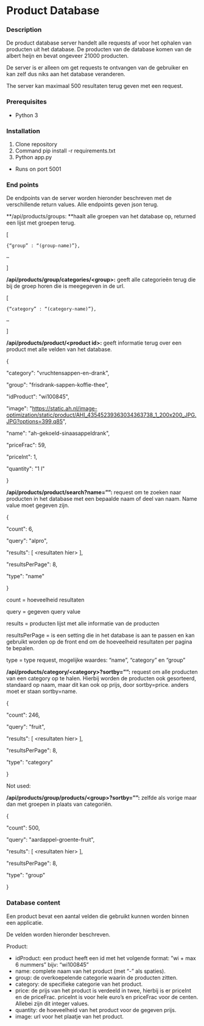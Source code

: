 

# Product Database


### Description

De product database server handelt alle requests af voor het ophalen van producten uit het database. De producten van de database komen van de albert heijn en bevat ongeveer 21000 producten. 

De server is er alleen om get requests te ontvangen van de gebruiker en kan zelf dus niks aan het database veranderen.

The server kan maximaal 500 resultaten terug geven met een request.


### Prerequisites



*   Python 3


### Installation



1. Clone repository 
2. Command pip install -r requirements.txt
3. Python app.py
*   Runs on port 5001


### End points

De endpoints van de server worden hieronder beschreven met de verschillende return values. Alle endpoints geven json terug.

**/api/products/groups: **haalt alle groepen van het database op, returned een lijst met groepen terug.

[

	{“group” : “(group-name)”},

	…

]

**/api/products/group/categories/&lt;group>:** geeft alle categorieën terug die bij de groep horen die is meegegeven in de url.

[

	{“category” : “(category-name)”},

	…

]	

**/api/products/product/&lt;product id>:** geeft informatie terug over een product met alle velden van het database.

{

  "category": "vruchtensappen-en-drank", 

  "group": "frisdrank-sappen-koffie-thee", 

  "idProduct": "wi100845", 

  "image": "https://static.ah.nl/image-optimization/static/product/AHI_43545239363034363738_1_200x200_JPG.JPG?options=399,q85", 

  "name": "ah-gekoeld-sinaasappeldrank", 

  "priceFrac": 59, 

  "priceInt": 1, 

  "quantity": "1 l"

}

**/api/products/product/search?name=””:** request om te zoeken naar producten in het database met een bepaalde naam of deel van naam. Name value moet gegeven zijn.

{

  "count": 6, 

  "query": "alpro", 

  "results": [ &lt;resultaten hier> ], 

  "resultsPerPage": 8, 

  "type": "name"

}

count = hoeveelheid resultaten

query = gegeven query value

results = producten lijst met alle informatie van de producten

resultsPerPage = is een setting die in het database is aan te passen en kan gebruikt worden op de front end om de hoeveelheid resultaten per pagina te bepalen.

type = type request, mogelijke waardes: “name”, “category” en “group”

**/api/products/category/&lt;category>?sortby=””:** request om alle producten van een category op te halen. Hierbij worden de producten ook gesorteerd, standaard op naam, maar dit kan ook op prijs, door sortby=price. anders moet er staan sortby=name.

{

  "count": 246, 

  "query": "fruit", 

  "results": [ &lt;resultaten hier> ], 

  "resultsPerPage": 8, 

  "type": "category"

}

Not used:

**/api/products/group/products/&lt;group>?sortby=””:** zelfde als vorige maar dan met groepen in plaats van categoriën.

{

  "count": 500, 

  "query": "aardappel-groente-fruit", 

  "results": [ &lt;resultaten hier> ], 

  "resultsPerPage": 8, 

  "type": "group"

}


### Database content

Een product bevat een aantal velden die gebruikt kunnen worden binnen een applicatie. 

De velden worden hieronder beschreven.

Product:



*   idProduct: een product heeft een id met het volgende format: ”wi + max 6 nummers” bijv: “wi100845” 
*   name: complete naam van het product (met “-” als spaties).
*   group: de overkoepelende categorie waarin de producten zitten.
*   category: de specifieke categorie van het product.
*   price: de prijs van het product is verdeeld in twee, hierbij is er priceInt en de priceFrac. priceInt is voor hele euro’s en priceFrac voor de centen. Allebei zijn dit integer values.
*   quantity: de hoeveelheid van het product voor de gegeven prijs.
*   image: url voor het plaatje van het product.